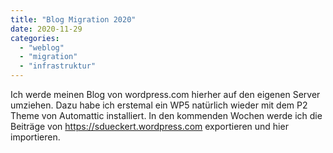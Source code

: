 ```yaml
---
title: "Blog Migration 2020"
date: 2020-11-29
categories: 
  - "weblog"
  - "migration"
  - "infrastruktur"
---
```


Ich werde meinen Blog von wordpress.com hierher auf den eigenen Server umziehen. Dazu habe ich erstemal ein WP5 natürlich wieder mit dem P2 Theme von Automattic installiert. In den kommenden Wochen werde ich die Beiträge von https://sdueckert.wordpress.com exportieren und hier importieren.
